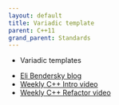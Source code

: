 ```yaml
---
layout: default
title: Variadic template
parent: C++11
grand_parent: Standards
---
```

* Variadic templates

- [Eli Bendersky blog](https://eli.thegreenplace.net/2014/variadic-templates-in-c/)
- [Weekly C++ Intro video](https://www.youtube.com/watch?v=o1EvPhz6UNE&index=6&list=PLs3KjaCtOwSZ2tbuV1hx8Xz-rFZTan2J1)
- [Weekly C++ Refactor video](https://www.youtube.com/watch?v=VXi0AOQ0PF0&list=PLs3KjaCtOwSZ2tbuV1hx8Xz-rFZTan2J1&index=4)
